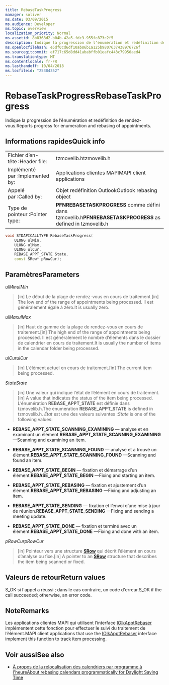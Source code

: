 ```yaml
---
title: RebaseTaskProgress
manager: soliver
ms.date: 03/09/2015
ms.audience: Developer
ms.topic: overview
localization_priority: Normal
ms.assetid: 8b8368d2-b04b-42a5-fdc3-955fc873c2f5
description: Indique la progression de l’énumération et redéfinition de rendez-vous.
ms.openlocfilehash: e5df0cd6df10ab86b1a125b9807637438976726f
ms.sourcegitcommit: ef717c65d8dd41ababffb01eafc443c79950aed4
ms.translationtype: MT
ms.contentlocale: fr-FR
ms.lasthandoff: 10/04/2018
ms.locfileid: "25384352"
---
```

# <a name="rebasetaskprogress"></a><span data-ttu-id="7996c-103">RebaseTaskProgress</span><span class="sxs-lookup"><span data-stu-id="7996c-103">RebaseTaskProgress</span></span>

<span data-ttu-id="7996c-104">Indique la progression de l’énumération et redéfinition de rendez-vous.</span><span class="sxs-lookup"><span data-stu-id="7996c-104">Reports progress for enumeration and rebasing of appointments.</span></span>
  
## <a name="quick-info"></a><span data-ttu-id="7996c-105">Informations rapides</span><span class="sxs-lookup"><span data-stu-id="7996c-105">Quick info</span></span>

|||
|:-----|:-----|
|<span data-ttu-id="7996c-106">Fichier d’en-tête :</span><span class="sxs-lookup"><span data-stu-id="7996c-106">Header file:</span></span>  <br/> |<span data-ttu-id="7996c-107">tzmovelib.h</span><span class="sxs-lookup"><span data-stu-id="7996c-107">tzmovelib.h</span></span>  <br/> |
|<span data-ttu-id="7996c-108">Implémenté par :</span><span class="sxs-lookup"><span data-stu-id="7996c-108">Implemented by:</span></span>  <br/> |<span data-ttu-id="7996c-109">Applications clientes MAPI</span><span class="sxs-lookup"><span data-stu-id="7996c-109">MAPI client applications</span></span>  <br/> |
|<span data-ttu-id="7996c-110">Appelé par :</span><span class="sxs-lookup"><span data-stu-id="7996c-110">Called by:</span></span>  <br/> |<span data-ttu-id="7996c-111">Objet redéfinition Outlook</span><span class="sxs-lookup"><span data-stu-id="7996c-111">Outlook rebasing object</span></span>  <br/> |
|<span data-ttu-id="7996c-112">Type de pointeur :</span><span class="sxs-lookup"><span data-stu-id="7996c-112">Pointer type:</span></span>  <br/> |<span data-ttu-id="7996c-113">**PFNREBASETASKPROGRESS** comme défini dans tzmovelib.h</span><span class="sxs-lookup"><span data-stu-id="7996c-113">**PFNREBASETASKPROGRESS** as defined in tzmovelib.h</span></span>  <br/> |
   
```cpp
void STDAPICALLTYPE RebaseTaskProgress(  
    ULONG ulMin, 
    ULONG ulMax, 
    ULONG ulCur, 
    REBASE_APPT_STATE State, 
    const SRow* pRowCur); 

```

## <a name="parameters"></a><span data-ttu-id="7996c-114">Paramètres</span><span class="sxs-lookup"><span data-stu-id="7996c-114">Parameters</span></span>

<span data-ttu-id="7996c-115">_ulMin_</span><span class="sxs-lookup"><span data-stu-id="7996c-115">_ulMin_</span></span>
  
> <span data-ttu-id="7996c-116">[in] Le début de la plage de rendez-vous en cours de traitement.</span><span class="sxs-lookup"><span data-stu-id="7996c-116">[in] The low end of the range of appointments being processed.</span></span> <span data-ttu-id="7996c-117">Il est généralement égale à zéro.</span><span class="sxs-lookup"><span data-stu-id="7996c-117">It is usually zero.</span></span>
    
<span data-ttu-id="7996c-118">_ulMax_</span><span class="sxs-lookup"><span data-stu-id="7996c-118">_ulMax_</span></span>
  
> <span data-ttu-id="7996c-119">[in] Haut de gamme de la plage de rendez-vous en cours de traitement.</span><span class="sxs-lookup"><span data-stu-id="7996c-119">[in] The high end of the range of appointments being processed.</span></span> <span data-ttu-id="7996c-120">Il est généralement le nombre d’éléments dans le dossier de calendrier en cours de traitement.</span><span class="sxs-lookup"><span data-stu-id="7996c-120">It is usually the number of items in the calendar folder being processed.</span></span>
    
<span data-ttu-id="7996c-121">_ulCur_</span><span class="sxs-lookup"><span data-stu-id="7996c-121">_ulCur_</span></span>
  
> <span data-ttu-id="7996c-122">[in] L’élément actuel en cours de traitement.</span><span class="sxs-lookup"><span data-stu-id="7996c-122">[in] The current item being processed.</span></span>
    
<span data-ttu-id="7996c-123">_State_</span><span class="sxs-lookup"><span data-stu-id="7996c-123">_State_</span></span>
  
> <span data-ttu-id="7996c-124">[in] Une valeur qui indique l’état de l’élément en cours de traitement.</span><span class="sxs-lookup"><span data-stu-id="7996c-124">[in] A value that indicates the status of the item being processed.</span></span> <span data-ttu-id="7996c-125">L’énumération **REBASE_APPT_STATE** est définie dans tzmovelib.h.</span><span class="sxs-lookup"><span data-stu-id="7996c-125">The enumeration **REBASE_APPT_STATE** is defined in tzmovelib.h.</span></span>  <span data-ttu-id="7996c-126">_État_ est une des valeurs suivantes :</span><span class="sxs-lookup"><span data-stu-id="7996c-126">_State_ is one of the following values:</span></span> 
    
   - <span data-ttu-id="7996c-127">**REBASE_APPT_STATE_SCANNING_EXAMINING** — analyse et en examinant un élément.</span><span class="sxs-lookup"><span data-stu-id="7996c-127">**REBASE_APPT_STATE_SCANNING_EXAMINING** —Scanning and examining an item.</span></span> 
    
   - <span data-ttu-id="7996c-128">**REBASE_APPT_STATE_SCANNING_FOUND** — analyse et a trouvé un élément.</span><span class="sxs-lookup"><span data-stu-id="7996c-128">**REBASE_APPT_STATE_SCANNING_FOUND** —Scanning and found an item.</span></span> 
    
   - <span data-ttu-id="7996c-129">**REBASE_APPT_STATE_BEGIN** — fixation et démarrage d’un élément.</span><span class="sxs-lookup"><span data-stu-id="7996c-129">**REBASE_APPT_STATE_BEGIN** —Fixing and starting an item.</span></span> 
    
   - <span data-ttu-id="7996c-130">**REBASE_APPT_STATE_REBASING** — fixation et ajustement d’un élément.</span><span class="sxs-lookup"><span data-stu-id="7996c-130">**REBASE_APPT_STATE_REBASING** —Fixing and adjusting an item.</span></span> 
    
   - <span data-ttu-id="7996c-131">**REBASE_APPT_STATE_SENDING** — fixation et l’envoi d’une mise à jour de réunion.</span><span class="sxs-lookup"><span data-stu-id="7996c-131">**REBASE_APPT_STATE_SENDING** —Fixing and sending a meeting update.</span></span> 
    
   - <span data-ttu-id="7996c-132">**REBASE_APPT_STATE_DONE** — fixation et terminé avec un élément.</span><span class="sxs-lookup"><span data-stu-id="7996c-132">**REBASE_APPT_STATE_DONE** —Fixing and done with an item.</span></span> 
    
<span data-ttu-id="7996c-133">_pRowCur_</span><span class="sxs-lookup"><span data-stu-id="7996c-133">_pRowCur_</span></span>
  
> <span data-ttu-id="7996c-134">[in] Pointeur vers une structure **[SRow](https://msdn.microsoft.com/library/369c2d5c-8c2b-4314-9cb2-aaa89580aa2b%28Office.15%29.aspx)** qui décrit l’élément en cours d’analyse ou fixe.</span><span class="sxs-lookup"><span data-stu-id="7996c-134">[in] A pointer to an **[SRow](https://msdn.microsoft.com/library/369c2d5c-8c2b-4314-9cb2-aaa89580aa2b%28Office.15%29.aspx)** structure that describes the item being scanned or fixed.</span></span> 
    
## <a name="return-values"></a><span data-ttu-id="7996c-135">Valeurs de retour</span><span class="sxs-lookup"><span data-stu-id="7996c-135">Return values</span></span>

<span data-ttu-id="7996c-136">S_OK si l'appel a réussi ; dans le cas contraire, un code d'erreur.</span><span class="sxs-lookup"><span data-stu-id="7996c-136">S_OK if the call succeeded; otherwise, an error code.</span></span>
  
## <a name="remarks"></a><span data-ttu-id="7996c-137">Note</span><span class="sxs-lookup"><span data-stu-id="7996c-137">Remarks</span></span>

<span data-ttu-id="7996c-138">Les applications clientes MAPI qui utilisent l’interface [IOlkApptRebaser](iolkapptrebaser.md) implémentent cette fonction pour effectuer le suivi du traitement de l’élément.</span><span class="sxs-lookup"><span data-stu-id="7996c-138">MAPI client applications that use the [IOlkApptRebaser](iolkapptrebaser.md) interface implement this function to track item processing.</span></span> 
  
## <a name="see-also"></a><span data-ttu-id="7996c-139">Voir aussi</span><span class="sxs-lookup"><span data-stu-id="7996c-139">See also</span></span>

- [<span data-ttu-id="7996c-140">À propos de la relocalisation des calendriers par programme à l'heure</span><span class="sxs-lookup"><span data-stu-id="7996c-140">About rebasing calendars programmatically for Daylight Saving Time</span></span>](about-rebasing-calendars-programmatically-for-daylight-saving-time.md)

